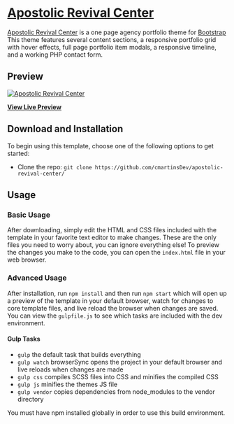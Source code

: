 # [Apostolic Revival Center](https://apostolicrevivalcenter.000webhostapp.com/)

[Apostolic Revival Center](https://apostolicrevivalcenter.000webhostapp.com/) is a one page agency portfolio theme for [Bootstrap](http://getbootstrap.com/) This theme features several content sections, a responsive portfolio grid with hover effects, full page portfolio item modals, a responsive timeline, and a working PHP contact form.

## Preview

[![Apostolic Revival Center](https://github.com/cmartinsDev/apostolic-revival-center/screenshots/apostolic-revival-center.png)](https://apostolicrevivalcenter.000webhostapp.com/)

**[View Live Preview](https://apostolicrevivalcenter.000webhostapp.com/)**

## Download and Installation

To begin using this template, choose one of the following options to get started:
* Clone the repo: `git clone https://github.com/cmartinsDev/apostolic-revival-center/`

## Usage

### Basic Usage

After downloading, simply edit the HTML and CSS files included with the template in your favorite text editor to make changes. These are the only files you need to worry about, you can ignore everything else! To preview the changes you make to the code, you can open the `index.html` file in your web browser.

### Advanced Usage

After installation, run `npm install` and then run `npm start` which will open up a preview of the template in your default browser, watch for changes to core template files, and live reload the browser when changes are saved. You can view the `gulpfile.js` to see which tasks are included with the dev environment.

#### Gulp Tasks

- `gulp` the default task that builds everything
- `gulp watch` browserSync opens the project in your default browser and live reloads when changes are made
- `gulp css` compiles SCSS files into CSS and minifies the compiled CSS
- `gulp js` minifies the themes JS file
- `gulp vendor` copies dependencies from node_modules to the vendor directory

You must have npm installed globally in order to use this build environment.

